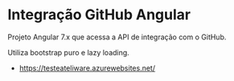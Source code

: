 # Integração GitHub Angular
Projeto Angular 7.x que acessa a API de integração com o GitHub.

Utiliza bootstrap puro e lazy loading.

- https://testeateliware.azurewebsites.net/

